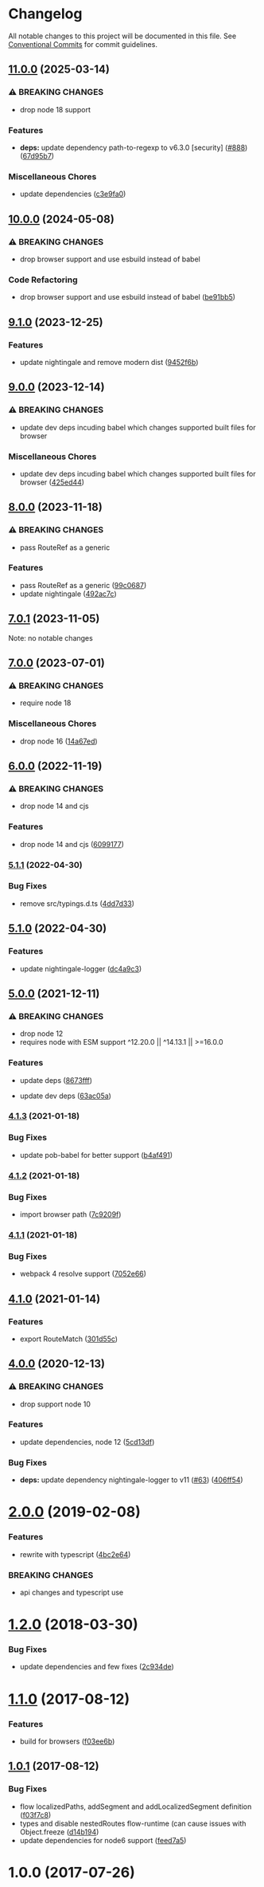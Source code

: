 # Changelog

All notable changes to this project will be documented in this file.
See [Conventional Commits](https://conventionalcommits.org) for commit guidelines.

## [11.0.0](https://github.com/christophehurpeau/router-segments/compare/v10.0.0...v11.0.0) (2025-03-14)

### ⚠ BREAKING CHANGES

* drop node 18 support

### Features

* **deps:** update dependency path-to-regexp to v6.3.0 [security] ([#888](https://github.com/christophehurpeau/router-segments/issues/888)) ([67d95b7](https://github.com/christophehurpeau/router-segments/commit/67d95b718326bf7e0ec6a41a57e8842dc9009ffe))

### Miscellaneous Chores

* update dependencies ([c3e9fa0](https://github.com/christophehurpeau/router-segments/commit/c3e9fa0b854eb87c7f1685f20939678f6c7d6771))

## [10.0.0](https://github.com/christophehurpeau/router-segments/compare/v9.1.0...v10.0.0) (2024-05-08)


### ⚠ BREAKING CHANGES

* drop browser support and use esbuild instead of babel

### Code Refactoring

* drop browser support and use esbuild instead of babel ([be91bb5](https://github.com/christophehurpeau/router-segments/commit/be91bb5fc3d09ceaf2c09a1ae56c0dec32fe42f9))


## [9.1.0](https://github.com/christophehurpeau/router-segments/compare/v9.0.0...v9.1.0) (2023-12-25)


### Features

* update nightingale and remove modern dist ([9452f6b](https://github.com/christophehurpeau/router-segments/commit/9452f6bb1f0fb031eff761ef4b4703876029a491))


## [9.0.0](https://github.com/christophehurpeau/router-segments/compare/v8.0.0...v9.0.0) (2023-12-14)


### ⚠ BREAKING CHANGES

* update dev deps incuding babel which changes supported built files for browser

### Miscellaneous Chores

* update dev deps incuding babel which changes supported built files for browser ([425ed44](https://github.com/christophehurpeau/router-segments/commit/425ed444c683f8156e3d2bce2f9d6a49384158d7))


## [8.0.0](https://github.com/christophehurpeau/router-segments/compare/v7.0.1...v8.0.0) (2023-11-18)


### ⚠ BREAKING CHANGES

* pass RouteRef as a generic

### Features

* pass RouteRef as a generic ([99c0687](https://github.com/christophehurpeau/router-segments/commit/99c0687e2874e7f1d337e227e60048a5411e6346))
* update nightingale ([492ac7c](https://github.com/christophehurpeau/router-segments/commit/492ac7cc1581d3a6593f63321ef1a8dfc402f9e0))


## [7.0.1](https://github.com/christophehurpeau/router-segments/compare/v7.0.0...v7.0.1) (2023-11-05)

Note: no notable changes


## [7.0.0](https://github.com/christophehurpeau/router-segments/compare/v6.0.0...v7.0.0) (2023-07-01)


### ⚠ BREAKING CHANGES

* require node 18

### Miscellaneous Chores

* drop node 16 ([14a67ed](https://github.com/christophehurpeau/router-segments/commit/14a67ed3b209b33e67028ef5dc12df28b2b1ebcc))

## [6.0.0](https://github.com/christophehurpeau/router-segments/compare/v5.1.1...v6.0.0) (2022-11-19)


### ⚠ BREAKING CHANGES

* drop node 14 and cjs

### Features

* drop node 14 and cjs ([6099177](https://github.com/christophehurpeau/router-segments/commit/60991774cff07261201d6665cbf3b2e79a2ea958))

### [5.1.1](https://github.com/christophehurpeau/router-segments/compare/v5.1.0...v5.1.1) (2022-04-30)


### Bug Fixes

* remove src/typings.d.ts ([4dd7d33](https://github.com/christophehurpeau/router-segments/commit/4dd7d33fc3edcdf246786612941afe1105d23dab))

## [5.1.0](https://github.com/christophehurpeau/router-segments/compare/v5.0.0...v5.1.0) (2022-04-30)


### Features

* update nightingale-logger ([dc4a9c3](https://github.com/christophehurpeau/router-segments/commit/dc4a9c3176fa17c54ee167252da8aa7e52b550a3))

## [5.0.0](https://github.com/christophehurpeau/router-segments/compare/v4.1.3...v5.0.0) (2021-12-11)


### ⚠ BREAKING CHANGES

* drop node 12
* requires node with ESM support ^12.20.0 || ^14.13.1 || >=16.0.0

### Features

* update deps ([8673fff](https://github.com/christophehurpeau/router-segments/commit/8673fff01a94738b9633fef9d3905728b5e0f7a1))


* update dev deps ([63ac05a](https://github.com/christophehurpeau/router-segments/commit/63ac05a3bc402fd2e962c1611d65d73783cf1e5e))

### [4.1.3](https://github.com/christophehurpeau/router-segments/compare/v4.1.2...v4.1.3) (2021-01-18)


### Bug Fixes

* update pob-babel for better support ([b4af491](https://github.com/christophehurpeau/router-segments/commit/b4af491a1c98489d494097b14af151b10d2c6689))

### [4.1.2](https://github.com/christophehurpeau/router-segments/compare/v4.1.1...v4.1.2) (2021-01-18)


### Bug Fixes

* import browser path ([7c9209f](https://github.com/christophehurpeau/router-segments/commit/7c9209f03f5d5375b6d1a505ec97ba24f5d0a00a))

### [4.1.1](https://github.com/christophehurpeau/router-segments/compare/v4.1.0...v4.1.1) (2021-01-18)


### Bug Fixes

* webpack 4 resolve support ([7052e66](https://github.com/christophehurpeau/router-segments/commit/7052e66954c326c73ca9c61110d2b0b72deb7f9e))

## [4.1.0](https://github.com/christophehurpeau/router-segments/compare/v4.0.0...v4.1.0) (2021-01-14)


### Features

* export RouteMatch ([301d55c](https://github.com/christophehurpeau/router-segments/commit/301d55c24cb6a714bd15161b080be2d0f6d15076))

## [4.0.0](https://github.com/christophehurpeau/router-segments/compare/v3.0.0...v4.0.0) (2020-12-13)


### ⚠ BREAKING CHANGES

* drop support node 10

### Features

* update dependencies, node 12 ([5cd13df](https://github.com/christophehurpeau/router-segments/commit/5cd13df27174f899ce8a656d07765b6d99f8e53f))


### Bug Fixes

* **deps:** update dependency nightingale-logger to v11 ([#63](https://github.com/christophehurpeau/router-segments/issues/63)) ([406ff54](https://github.com/christophehurpeau/router-segments/commit/406ff54d006ff4568c8dd4fc9e8cba7412ce811e))

<a name="2.0.0"></a>
# [2.0.0](https://github.com/christophehurpeau/router-segments/compare/v1.2.0...v2.0.0) (2019-02-08)


### Features

* rewrite with typescript ([4bc2e64](https://github.com/christophehurpeau/router-segments/commit/4bc2e64))


### BREAKING CHANGES

* api changes and typescript use


<a name="1.2.0"></a>
# [1.2.0](https://github.com/christophehurpeau/router-segments/compare/v1.1.0...v1.2.0) (2018-03-30)


### Bug Fixes

* update dependencies and few fixes ([2c934de](https://github.com/christophehurpeau/router-segments/commit/2c934de))


<a name="1.1.0"></a>
# [1.1.0](https://github.com/christophehurpeau/router-segments/compare/v1.0.1...v1.1.0) (2017-08-12)


### Features

* build for browsers ([f03ee6b](https://github.com/christophehurpeau/router-segments/commit/f03ee6b))


<a name="1.0.1"></a>
## [1.0.1](https://github.com/christophehurpeau/router-segments/compare/v1.0.0...v1.0.1) (2017-08-12)


### Bug Fixes

* flow localizedPaths, addSegment and addLocalizedSegment definition ([f03f7c8](https://github.com/christophehurpeau/router-segments/commit/f03f7c8))
* types and disable nestedRoutes flow-runtime (can cause issues with Object.freeze ([d14b194](https://github.com/christophehurpeau/router-segments/commit/d14b194))
* update dependencies for node6 support ([feed7a5](https://github.com/christophehurpeau/router-segments/commit/feed7a5))


<a name="1.0.0"></a>
# 1.0.0 (2017-07-26)
